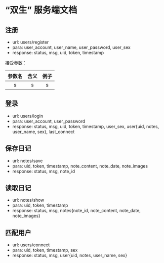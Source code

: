 # “双生” 服务端文档

## 注册

* url: users/register
* para: user_account, user_name, user_password, user_sex
* response: status, msg, uid, token, timestamp

接受参数：

|参数名|含义|例子|
|:--:|:--:|:--:|
|s|s|s|


## 登录

* url: users/login
* para: user_account, user_password
* response: status, msg, uid, token, timestamp, user_sex, user{uid, notes, user_name, sex}, last_connect

## 保存日记

* url: notes/save
* para: uid, token, timestamp, note_content, note_date, note_images
* response: status, msg, note_id

## 读取日记

* url: notes/show
* para: uid, token, timestamp
* response: status, msg, notes{note_id, note_content, note_date, note_images}

## 匹配用户

* url: users/connect
* para: uid, token, timestamp, sex
* response: status, msg, user{uid, notes, user_name, sex}


